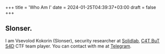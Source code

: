 +++
title = 'Who Am I'
date = 2024-01-25T04:39:37+03:00
draft = false
+++
## Slonser.
I am Vsevolod Kokorin (Slonser), security researcher at [Solidlab](https://solidlab.ru), [C4T BuT S4D](https://ctftime.org/team/83435/) CTF team player. You can contact with me at [Telegram](https://t.me/slonser).